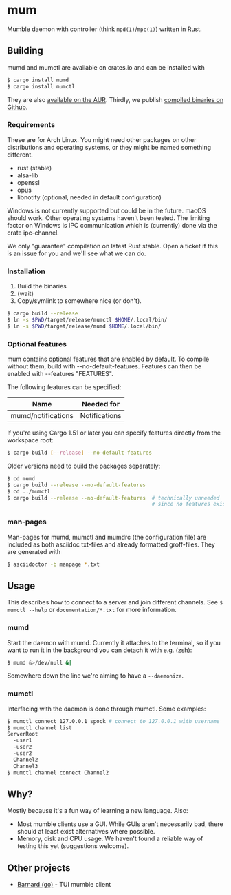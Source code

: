 # mum

Mumble daemon with controller (think `mpd(1)`/`mpc(1)`) written in Rust.

## Building

mumd and mumctl are available on crates.io and can be installed with

```sh
$ cargo install mumd
$ cargo install mumctl
```

They are also
[available on the AUR](https://aur.archlinux.org/packages/mum-git/). Thirdly, we
publish [compiled binaries on Github](https://github.com/sornas/mum/releases/).

### Requirements

These are for Arch Linux. You might need other packages on other distributions
and operating systems, or they might be named something different.

- rust (stable)
- alsa-lib
- openssl
- opus
- libnotify (optional, needed in default configuration)

Windows is not currently supported but could be in the future. macOS should work.
Other operating systems haven't been tested. The limiting factor on Windows
is IPC communication which is (currently) done via the crate ipc-channel.

We only "guarantee" compilation on latest Rust stable. Open a ticket if this is
an issue for you and we'll see what we can do.

### Installation

1. Build the binaries
2. (wait)
3. Copy/symlink to somewhere nice (or don't).

```sh
$ cargo build --release
$ ln -s $PWD/target/release/mumctl $HOME/.local/bin/
$ ln -s $PWD/target/release/mumd $HOME/.local/bin/
```

### Optional features

mum contains optional features that are enabled by default. To compile without
them, build with --no-default-features. Features can then be enabled with
--features "FEATURES".

The following features can be specified:

| Name               | Needed for    |
|--------------------|---------------|
| mumd/notifications | Notifications |

If you're using Cargo 1.51 or later you can specify features directly from the
workspace root:

```sh
$ cargo build [--release] --no-default-features
```

Older versions need to build the packages separately:

```sh
$ cd mumd
$ cargo build --release --no-default-features
$ cd ../mumctl
$ cargo build --release --no-default-features  # technically unneeded
                                               # since no features exist
```

### man-pages

Man-pages for mumd, mumctl and mumdrc (the configuration file) are included as
both asciidoc txt-files and already formatted groff-files. They are generated
with

```sh
$ asciidoctor -b manpage *.txt
```

## Usage

This describes how to connect to a server and join different channels.
See `$ mumctl --help` or `documentation/*.txt` for more information.

### mumd

Start the daemon with mumd. Currently it attaches to the terminal, so if you
want to run it in the background you can detach it with e.g. (zsh): 

```sh
$ mumd &>/dev/null &|
```

Somewhere down the line we're aiming to have a `--daemonize`.

### mumctl

Interfacing with the daemon is done through mumctl. Some examples:

```sh
$ mumctl connect 127.0.0.1 spock # connect to 127.0.0.1 with username 'spock'
$ mumctl channel list
ServerRoot
  -user1
  -user2
  -user2
  Channel2
  Channel3
$ mumctl channel connect Channel2
```

## Why?

Mostly because it's a fun way of learning a new language. Also:

- Most mumble clients use a GUI. While GUIs aren't necessarily bad, there
  should at least exist alternatives where possible.
- Memory, disk and CPU usage. We haven't found a reliable way of testing this
  yet (suggestions welcome).

## Other projects

- [Barnard (go)](https://github.com/bmmcginty/barnard.git) - TUI mumble client
